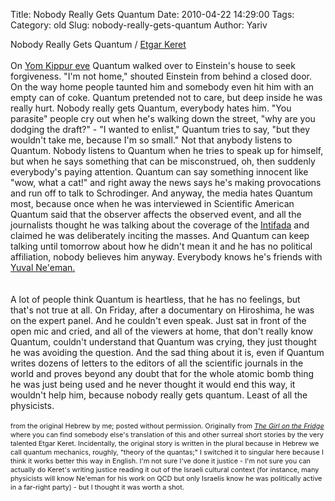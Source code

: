 Title: Nobody Really Gets Quantum
Date: 2010-04-22 14:29:00
Tags: 
Category: old
Slug: nobody-really-gets-quantum
Author: Yariv

Nobody Really Gets Quantum / <a href="http://www.etgarkeret.com/">Etgar Keret<br /></a><br />On <a href="http://en.wikipedia.org/wiki/Yom_Kippur#Eve">Yom Kippur eve</a> Quantum walked over to  Einstein's house to seek forgiveness. "I'm not home," shouted Einstein  from behind a closed door. On the way home people taunted him and  somebody even hit him with an empty can of coke. Quantum pretended not  to care, but deep inside he was really hurt. Nobody really gets Quantum,  everybody hates him. "You parasite" people cry out when he's walking  down the street, "why are you dodging the draft?" - "I wanted to  enlist," Quantum tries to say, "but they wouldn't take me, because I'm  so small." Not that anybody listens to Quantum. Nobody listens to  Quantum when he tries to speak up for himself, but when he says  something that can be misconstrued, oh, then suddenly everybody's paying  attention. Quantum can say something innocent like "wow, what a cat!"  and right away the news says he's making provocations and run off to  talk to Schrodinger. And anyway, the media hates Quantum most,  because once when he was interviewed in Scientific American Quantum said  that the observer affects the observed event, and all the journalists  thought he was talking about the coverage of the <a href="http://en.wikipedia.org/wiki/First_Intifada">Intifada</a> and claimed he  was deliberately inciting the masses. And Quantum can keep  talking until tomorrow about how he didn't mean it and he has no  political affiliation, nobody believes him anyway. Everybody knows he's  friends with <a href="http://en.wikipedia.org/wiki/Yuval_Neeman#Political_career">Yuval Ne'eman.</a><br /><br /><a name='more'></a><br />A lot of people think Quantum is  heartless, that he has no feelings, but that's not true at all. On  Friday, after a documentary on Hiroshima, he was on the expert panel.  And he couldn't even speak. Just sat in front of the open mic and cried,  and all of the viewers at home, that don't really know Quantum,  couldn't understand that Quantum was crying, they just thought he was  avoiding the question. And the sad thing about it is, even if Quantum  writes dozens of letters to the editors of all the scientific journals  in the world and proves beyond any doubt that for the whole atomic bomb  thing he was just being used and he never thought it would end this way,  it wouldn't help him, because nobody really gets quantum. Least of all  the physicists.<br /><br /><span style="font-size: 78%;">from the original Hebrew by me; posted without permission. Originally from <a href="http://www.amazon.com/Girl-Fridge-Stories-Etgar-Keret/dp/0374531056/ref=sr_1_1?ie=UTF8&amp;s=books&amp;qid=1271963967&amp;sr=8-1"><span style="font-style: italic;">The Girl on the Fridge</span> </a>where you can find somebody else's translation of this and other surreal short stories by the very talented Etgar Keret. Incidentally, the original story is written in the plural because in Hebrew we call quantum mechanics, roughly, "theory of the quantas;" I switched it to singular here because I think it works better this way in English. I'm not sure I've done it justice - I'm not sure you can actually do Keret's writing justice reading it out of the Israeli cultural context (for instance, many physicists will know Ne'eman for his work on QCD but only Israelis know he was politically active in a far-right party)  - but I thought it was worth a shot.</span>
